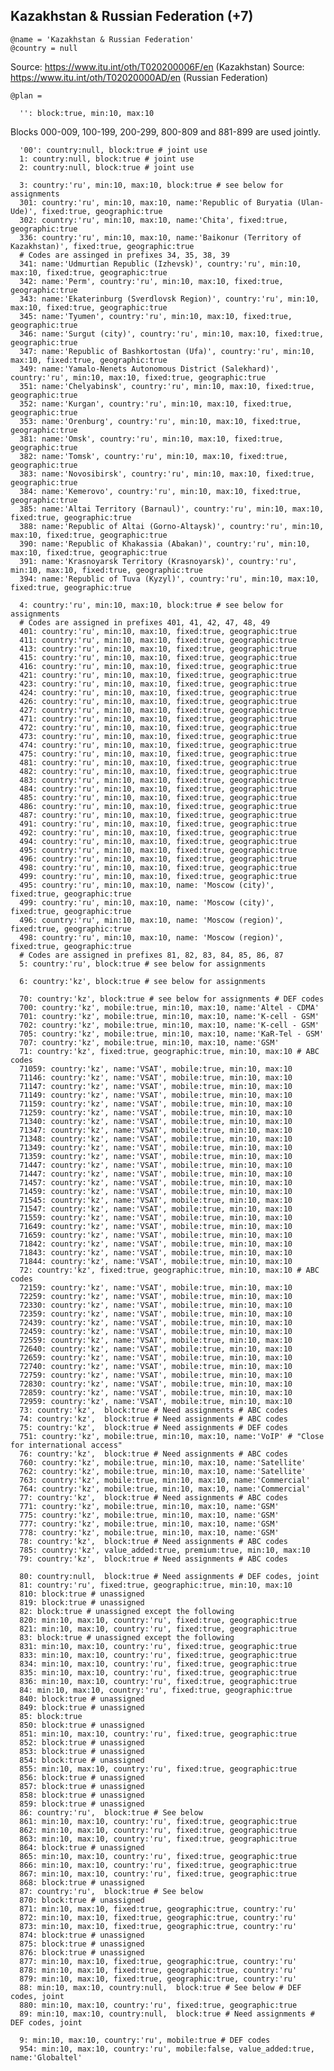 Kazakhstan & Russian Federation (+7)
------------------------------------

    @name = 'Kazakhstan & Russian Federation'
    @country = null

Source: https://www.itu.int/oth/T020200006F/en (Kazakhstan)
Source: https://www.itu.int/oth/T02020000AD/en (Russian Federation)

    @plan =

      '': block:true, min:10, max:10

Blocks 000-009, 100-199, 200-299, 800-809 and 881-899 are used jointly.

      '00': country:null, block:true # joint use
      1: country:null, block:true # joint use
      2: country:null, block:true # joint use

      3: country:'ru', min:10, max:10, block:true # see below for assignments
      301: country:'ru', min:10, max:10, name:'Republic of Buryatia (Ulan-Ude)', fixed:true, geographic:true
      302: country:'ru', min:10, max:10, name:'Chita', fixed:true, geographic:true
      336: country:'ru', min:10, max:10, name:'Baikonur (Territory of Kazakhstan)', fixed:true, geographic:true
      # Codes are assinged in prefixes 34, 35, 38, 39
      341: name:'Udmurtian Republic (Izhevsk)', country:'ru', min:10, max:10, fixed:true, geographic:true
      342: name:'Perm', country:'ru', min:10, max:10, fixed:true, geographic:true
      343: name:'Ekaterinburg (Sverdlovsk Region)', country:'ru', min:10, max:10, fixed:true, geographic:true
      345: name:'Tyumen', country:'ru', min:10, max:10, fixed:true, geographic:true
      346: name:'Surgut (city)', country:'ru', min:10, max:10, fixed:true, geographic:true
      347: name:'Republic of Bashkortostan (Ufa)', country:'ru', min:10, max:10, fixed:true, geographic:true
      349: name:'Yamalo-Nenets Autonomous District (Salekhard)', country:'ru', min:10, max:10, fixed:true, geographic:true
      351: name:'Chelyabinsk', country:'ru', min:10, max:10, fixed:true, geographic:true
      352: name:'Kurgan', country:'ru', min:10, max:10, fixed:true, geographic:true
      353: name:'Orenburg', country:'ru', min:10, max:10, fixed:true, geographic:true
      381: name:'Omsk', country:'ru', min:10, max:10, fixed:true, geographic:true
      382: name:'Tomsk', country:'ru', min:10, max:10, fixed:true, geographic:true
      383: name:'Novosibirsk', country:'ru', min:10, max:10, fixed:true, geographic:true
      384: name:'Kemerovo', country:'ru', min:10, max:10, fixed:true, geographic:true
      385: name:'Altai Territory (Barnaul)', country:'ru', min:10, max:10, fixed:true, geographic:true
      388: name:'Republic of Altai (Gorno-Altaysk)', country:'ru', min:10, max:10, fixed:true, geographic:true
      390: name:'Republic of Khakassia (Abakan)', country:'ru', min:10, max:10, fixed:true, geographic:true
      391: name:'Krasnoyarsk Territory (Krasnoyarsk)', country:'ru', min:10, max:10, fixed:true, geographic:true
      394: name:'Republic of Tuva (Kyzyl)', country:'ru', min:10, max:10, fixed:true, geographic:true

      4: country:'ru', min:10, max:10, block:true # see below for assignments
      # Codes are assigned in prefixes 401, 41, 42, 47, 48, 49
      401: country:'ru', min:10, max:10, fixed:true, geographic:true
      411: country:'ru', min:10, max:10, fixed:true, geographic:true
      413: country:'ru', min:10, max:10, fixed:true, geographic:true
      415: country:'ru', min:10, max:10, fixed:true, geographic:true
      416: country:'ru', min:10, max:10, fixed:true, geographic:true
      421: country:'ru', min:10, max:10, fixed:true, geographic:true
      423: country:'ru', min:10, max:10, fixed:true, geographic:true
      424: country:'ru', min:10, max:10, fixed:true, geographic:true
      426: country:'ru', min:10, max:10, fixed:true, geographic:true
      427: country:'ru', min:10, max:10, fixed:true, geographic:true
      471: country:'ru', min:10, max:10, fixed:true, geographic:true
      472: country:'ru', min:10, max:10, fixed:true, geographic:true
      473: country:'ru', min:10, max:10, fixed:true, geographic:true
      474: country:'ru', min:10, max:10, fixed:true, geographic:true
      475: country:'ru', min:10, max:10, fixed:true, geographic:true
      481: country:'ru', min:10, max:10, fixed:true, geographic:true
      482: country:'ru', min:10, max:10, fixed:true, geographic:true
      483: country:'ru', min:10, max:10, fixed:true, geographic:true
      484: country:'ru', min:10, max:10, fixed:true, geographic:true
      485: country:'ru', min:10, max:10, fixed:true, geographic:true
      486: country:'ru', min:10, max:10, fixed:true, geographic:true
      487: country:'ru', min:10, max:10, fixed:true, geographic:true
      491: country:'ru', min:10, max:10, fixed:true, geographic:true
      492: country:'ru', min:10, max:10, fixed:true, geographic:true
      494: country:'ru', min:10, max:10, fixed:true, geographic:true
      495: country:'ru', min:10, max:10, fixed:true, geographic:true
      496: country:'ru', min:10, max:10, fixed:true, geographic:true
      498: country:'ru', min:10, max:10, fixed:true, geographic:true
      499: country:'ru', min:10, max:10, fixed:true, geographic:true
      495: country:'ru', min:10, max:10, name: 'Moscow (city)', fixed:true, geographic:true
      499: country:'ru', min:10, max:10, name: 'Moscow (city)', fixed:true, geographic:true
      496: country:'ru', min:10, max:10, name: 'Moscow (region)', fixed:true, geographic:true
      498: country:'ru', min:10, max:10, name: 'Moscow (region)', fixed:true, geographic:true
      # Codes are assigned in prefixes 81, 82, 83, 84, 85, 86, 87
      5: country:'ru', block:true # see below for assignments

      6: country:'kz', block:true # see below for assignments

      70: country:'kz', block:true # see below for assignments # DEF codes
      700: country:'kz', mobile:true, min:10, max:10, name:'Altel - CDMA'
      701: country:'kz', mobile:true, min:10, max:10, name:'K-cell - GSM'
      702: country:'kz', mobile:true, min:10, max:10, name:'K-cell - GSM'
      705: country:'kz', mobile:true, min:10, max:10, name:'KaR-Tel - GSM'
      707: country:'kz', mobile:true, min:10, max:10, name:'GSM'
      71: country:'kz', fixed:true, geographic:true, min:10, max:10 # ABC codes
      71059: country:'kz', name:'VSAT', mobile:true, min:10, max:10
      71146: country:'kz', name:'VSAT', mobile:true, min:10, max:10
      71147: country:'kz', name:'VSAT', mobile:true, min:10, max:10
      71149: country:'kz', name:'VSAT', mobile:true, min:10, max:10
      71159: country:'kz', name:'VSAT', mobile:true, min:10, max:10
      71259: country:'kz', name:'VSAT', mobile:true, min:10, max:10
      71340: country:'kz', name:'VSAT', mobile:true, min:10, max:10
      71347: country:'kz', name:'VSAT', mobile:true, min:10, max:10
      71348: country:'kz', name:'VSAT', mobile:true, min:10, max:10
      71349: country:'kz', name:'VSAT', mobile:true, min:10, max:10
      71359: country:'kz', name:'VSAT', mobile:true, min:10, max:10
      71447: country:'kz', name:'VSAT', mobile:true, min:10, max:10
      71447: country:'kz', name:'VSAT', mobile:true, min:10, max:10
      71457: country:'kz', name:'VSAT', mobile:true, min:10, max:10
      71459: country:'kz', name:'VSAT', mobile:true, min:10, max:10
      71545: country:'kz', name:'VSAT', mobile:true, min:10, max:10
      71547: country:'kz', name:'VSAT', mobile:true, min:10, max:10
      71559: country:'kz', name:'VSAT', mobile:true, min:10, max:10
      71649: country:'kz', name:'VSAT', mobile:true, min:10, max:10
      71659: country:'kz', name:'VSAT', mobile:true, min:10, max:10
      71842: country:'kz', name:'VSAT', mobile:true, min:10, max:10
      71843: country:'kz', name:'VSAT', mobile:true, min:10, max:10
      71844: country:'kz', name:'VSAT', mobile:true, min:10, max:10
      72: country:'kz', fixed:true, geographic:true, min:10, max:10 # ABC codes
      72159: country:'kz', name:'VSAT', mobile:true, min:10, max:10
      72259: country:'kz', name:'VSAT', mobile:true, min:10, max:10
      72330: country:'kz', name:'VSAT', mobile:true, min:10, max:10
      72359: country:'kz', name:'VSAT', mobile:true, min:10, max:10
      72439: country:'kz', name:'VSAT', mobile:true, min:10, max:10
      72459: country:'kz', name:'VSAT', mobile:true, min:10, max:10
      72559: country:'kz', name:'VSAT', mobile:true, min:10, max:10
      72640: country:'kz', name:'VSAT', mobile:true, min:10, max:10
      72659: country:'kz', name:'VSAT', mobile:true, min:10, max:10
      72740: country:'kz', name:'VSAT', mobile:true, min:10, max:10
      72759: country:'kz', name:'VSAT', mobile:true, min:10, max:10
      72830: country:'kz', name:'VSAT', mobile:true, min:10, max:10
      72859: country:'kz', name:'VSAT', mobile:true, min:10, max:10
      72959: country:'kz', name:'VSAT', mobile:true, min:10, max:10
      73: country:'kz',  block:true # Need assignments # ABC codes
      74: country:'kz',  block:true # Need assignments # ABC codes
      75: country:'kz',  block:true # Need assignments # DEF codes
      751: country:'kz', mobile:true, min:10, max:10, name:'VoIP' # "Close for international access"
      76: country:'kz',  block:true # Need assignments # ABC codes
      760: country:'kz', mobile:true, min:10, max:10, name:'Satellite'
      762: country:'kz', mobile:true, min:10, max:10, name:'Satellite'
      763: country:'kz', mobile:true, min:10, max:10, name:'Commercial'
      764: country:'kz', mobile:true, min:10, max:10, name:'Commercial'
      77: country:'kz',  block:true # Need assignments # ABC codes
      771: country:'kz', mobile:true, min:10, max:10, name:'GSM'
      775: country:'kz', mobile:true, min:10, max:10, name:'GSM'
      777: country:'kz', mobile:true, min:10, max:10, name:'GSM'
      778: country:'kz', mobile:true, min:10, max:10, name:'GSM'
      78: country:'kz',  block:true # Need assignments # ABC codes
      785: country:'kz', value_added:true, premium:true, min:10, max:10
      79: country:'kz',  block:true # Need assignments # ABC codes

      80: country:null,  block:true # Need assignments # DEF codes, joint
      81: country:'ru', fixed:true, geographic:true, min:10, max:10
      810: block:true # unassigned
      819: block:true # unassigned
      82: block:true # unassigned except the following
      820: min:10, max:10, country:'ru', fixed:true, geographic:true
      821: min:10, max:10, country:'ru', fixed:true, geographic:true
      83: block:true # unassigned except the following
      831: min:10, max:10, country:'ru', fixed:true, geographic:true
      833: min:10, max:10, country:'ru', fixed:true, geographic:true
      834: min:10, max:10, country:'ru', fixed:true, geographic:true
      835: min:10, max:10, country:'ru', fixed:true, geographic:true
      836: min:10, max:10, country:'ru', fixed:true, geographic:true
      84: min:10, max:10, country:'ru', fixed:true, geographic:true
      840: block:true # unassigned
      849: block:true # unassigned
      85: block:true
      850: block:true # unassigned
      851: min:10, max:10, country:'ru', fixed:true, geographic:true
      852: block:true # unassigned
      853: block:true # unassigned
      854: block:true # unassigned
      855: min:10, max:10, country:'ru', fixed:true, geographic:true
      856: block:true # unassigned
      857: block:true # unassigned
      858: block:true # unassigned
      859: block:true # unassigned
      86: country:'ru',  block:true # See below
      861: min:10, max:10, country:'ru', fixed:true, geographic:true
      862: min:10, max:10, country:'ru', fixed:true, geographic:true
      863: min:10, max:10, country:'ru', fixed:true, geographic:true
      864: block:true # unassigned
      865: min:10, max:10, country:'ru', fixed:true, geographic:true
      866: min:10, max:10, country:'ru', fixed:true, geographic:true
      867: min:10, max:10, country:'ru', fixed:true, geographic:true
      868: block:true # unassigned
      87: country:'ru',  block:true # See below
      870: block:true # unassigned
      871: min:10, max:10, fixed:true, geographic:true, country:'ru'
      872: min:10, max:10, fixed:true, geographic:true, country:'ru'
      873: min:10, max:10, fixed:true, geographic:true, country:'ru'
      874: block:true # unassigned
      875: block:true # unassigned
      876: block:true # unassigned
      877: min:10, max:10, fixed:true, geographic:true, country:'ru'
      878: min:10, max:10, fixed:true, geographic:true, country:'ru'
      879: min:10, max:10, fixed:true, geographic:true, country:'ru'
      88: min:10, max:10, country:null,  block:true # See below # DEF codes, joint
      880: min:10, max:10, country:'ru', fixed:true, geographic:true
      89: min:10, max:10, country:null,  block:true # Need assignments # DEF codes, joint

      9: min:10, max:10, country:'ru', mobile:true # DEF codes
      954: min:10, max:10, country:'ru', mobile:false, value_added:true, name:'Globaltel'
